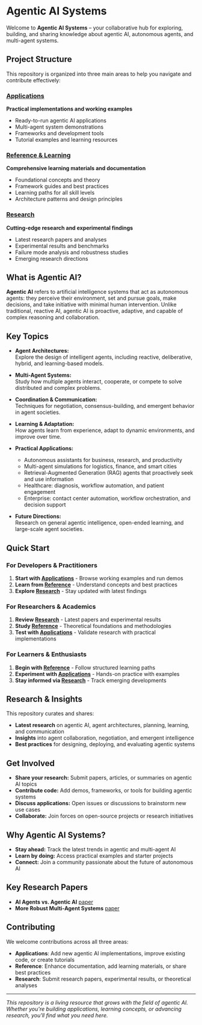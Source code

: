# Agentic AI Systems

Welcome to **Agentic AI Systems** – your collaborative hub for exploring, building, and sharing knowledge about agentic AI, autonomous agents, and multi-agent systems.

## Project Structure

This repository is organized into three main areas to help you navigate and contribute effectively:

### [Applications](./app/) 
**Practical implementations and working examples**
- Ready-to-run agentic AI applications
- Multi-agent system demonstrations
- Frameworks and development tools
- Tutorial examples and learning resources

### [Reference & Learning](./reference/)
**Comprehensive learning materials and documentation**
- Foundational concepts and theory
- Framework guides and best practices
- Learning paths for all skill levels
- Architecture patterns and design principles

### [Research](./research/)
**Cutting-edge research and experimental findings**
- Latest research papers and analyses
- Experimental results and benchmarks
- Failure mode analysis and robustness studies
- Emerging research directions

## What is Agentic AI?

**Agentic AI** refers to artificial intelligence systems that act as autonomous agents: they perceive their environment, set and pursue goals, make decisions, and take initiative with minimal human intervention. Unlike traditional, reactive AI, agentic AI is proactive, adaptive, and capable of complex reasoning and collaboration.

## Key Topics

- **Agent Architectures:**  
  Explore the design of intelligent agents, including reactive, deliberative, hybrid, and learning-based models.

- **Multi-Agent Systems:**  
  Study how multiple agents interact, cooperate, or compete to solve distributed and complex problems.

- **Coordination & Communication:**  
  Techniques for negotiation, consensus-building, and emergent behavior in agent societies.

- **Learning & Adaptation:**  
  How agents learn from experience, adapt to dynamic environments, and improve over time.

- **Practical Applications:**  
  - Autonomous assistants for business, research, and productivity  
  - Multi-agent simulations for logistics, finance, and smart cities  
  - Retrieval-Augmented Generation (RAG) agents that proactively seek and use information  
  - Healthcare: diagnosis, workflow automation, and patient engagement  
  - Enterprise: contact center automation, workflow orchestration, and decision support

- **Future Directions:**  
  Research on general agentic intelligence, open-ended learning, and large-scale agent societies.

## Quick Start

### For Developers & Practitioners
1. **Start with [Applications](./app/)** - Browse working examples and run demos
2. **Learn from [Reference](./reference/)** - Understand concepts and best practices
3. **Explore [Research](./research/)** - Stay updated with latest findings

### For Researchers & Academics
1. **Review [Research](./research/)** - Latest papers and experimental results
2. **Study [Reference](./reference/)** - Theoretical foundations and methodologies
3. **Test with [Applications](./app/)** - Validate research with practical implementations

### For Learners & Enthusiasts
1. **Begin with [Reference](./reference/)** - Follow structured learning paths
2. **Experiment with [Applications](./app/)** - Hands-on practice with examples
3. **Stay informed via [Research](./research/)** - Track emerging developments

## Research & Insights

This repository curates and shares:
- **Latest research** on agentic AI, agent architectures, planning, learning, and communication
- **Insights** into agent collaboration, negotiation, and emergent intelligence
- **Best practices** for designing, deploying, and evaluating agentic systems

## Get Involved

- **Share your research:** Submit papers, articles, or summaries on agentic AI topics
- **Contribute code:** Add demos, frameworks, or tools for building agentic systems
- **Discuss applications:** Open issues or discussions to brainstorm new use cases
- **Collaborate:** Join forces on open-source projects or research initiatives

## Why Agentic AI Systems?

- **Stay ahead:** Track the latest trends in agentic and multi-agent AI
- **Learn by doing:** Access practical examples and starter projects
- **Connect:** Join a community passionate about the future of autonomous AI

## Key Research Papers

- **AI Agents vs. Agentic AI** [paper](https://arxiv.org/abs/2505.10468)
- **More Robust Multi-Agent Systems** [paper](https://arxiv.org/abs/2503.13657)

## Contributing

We welcome contributions across all three areas:

- **Applications**: Add new agentic AI implementations, improve existing code, or create tutorials
- **Reference**: Enhance documentation, add learning materials, or share best practices  
- **Research**: Submit research papers, experimental results, or theoretical analyses

---

*This repository is a living resource that grows with the field of agentic AI. Whether you're building applications, learning concepts, or advancing research, you'll find what you need here.*